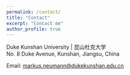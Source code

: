 ```yaml
---
permalink: /contact/
title: "Contact"
excerpt: "Contact me"
author_profile: true
---
```


Duke Kunshan University | 昆山杜克大学<br>
No. 8 Duke Avenue, Kunshan, Jiangsu, China

Email: markus.neumann@dukekunshan.edu.cn

